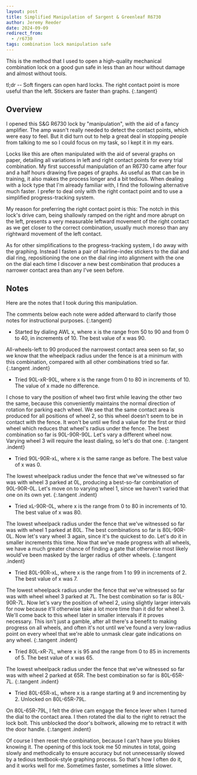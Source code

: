 ```yaml
---
layout: post
title: Simplified Manipulation of Sargent & Greenleaf R6730
author: Jeremy Reeder
date: 2024-09-09
redirect_from:
  - /r6730
tags: combination lock manipulation safe
---
```


This is the method that I used to open a high-quality mechanical combination
lock on a good gun safe in less than an hour without damage and almost without
tools.

tl;dr -- Soft fingers can open hard locks. The right contact point is more
useful than the left. Stickers are faster than graphs.
{:.tangent}

## Overview

I opened this S&G R6730 lock by "manipulation", with the aid of a fancy
amplifier.  The amp wasn't really needed to detect the contact points, which
were easy to feel.  But it did turn out to help a great deal in stopping people
from talking to me so I could focus on my task, so I kept it in my ears.

Locks like this are often manipulated with the aid of several graphs on paper,
detailing all variations in left and right contact points for every trial
combination.  My first successful manipulation of an R6730 came after four and
a half hours drawing five pages of graphs. As useful as that can be in
training, it also makes the process longer and a bit tedious. When dealing with
a lock type that I'm already familiar with, I find the following alternative
much faster. I prefer to deal only with the right contact point and to use a
simplified progress-tracking system.

My reason for preferring the right contact point is this: The notch in this
lock's drive cam, being shallowly ramped on the right and more abrupt on the
left, presents a very measurable leftward movement of the right contact as we
get closer to the correct combination, usually much moreso than any rightward
movement of the left contact.

As for other simplifications to the progress-tracking system, I do away with
the graphing. Instead I fasten a pair of hairline-index stickers to the dial
and dial ring, repositioning the one on the dial ring into alignment with the
one on the dial each time I discover a new best combination that produces a
narrower contact area than any I've seen before.

## Notes

Here are the notes that I took during this manipulation.

The comments below each note were added afterward to clarify those notes for
instructional purposes.
{:.tangent}

- Started by dialing AWL x, where x is the range from 50 to 90 and from 0 to 40,
  in increments of 10. The best value of x was 90.

All-wheels-left to 90 produced the narrowest contact area seen so far, so we
know that the wheelpack radius under the fence is at a minimum with this
combination, compared with all other combinations tried so far.
{:.tangent .indent}

- Tried 90L-xR-90L, where x is the range from 0 to 80 in increments of 10. The
  value of x made no difference.

I chose to vary the position of wheel two first while leaving the other two the
same, because this conveniently maintains the normal direction of rotation for
parking each wheel. We see that the same contact area is produced for all
positions of wheel 2, so this wheel doesn't seem to be in contact with the
fence. It won't be until we find a value for the first or third wheel which
reduces that wheel's radius under the fence. The best combination so far is
90L-90R-90L. Let's vary a different wheel now. Varying wheel 3 will require the
least dialing, so let's do that one.
{:.tangent .indent}

- Tried 90L-90R-xL, where x is the same range as before. The best value of x was
  0.

The lowest wheelpack radius under the fence that we've witnessed so far was
with wheel 3 parked at 0L, producing a best-so-far combination of 90L-90R-0L.
Let's move on to varying wheel 1, since we haven't varied that one on its own
yet.
{:.tangent .indent}

- Tried xL-90R-0L, where x is the range from 0 to 80 in increments of 10. The
  best value of x was 80.

The lowest wheelpack radius under the fence that we've witnessed so far was
with wheel 1 parked at 80L. The best combinations so far is 80L-90R-0L.  Now
let's vary wheel 3 again, since it's the quickest to do. Let's do it in smaller
increments this time. Now that we've made progress with all wheels, we have a
much greater chance of finding a gate that otherwise most likely would've been
masked by the larger radius of other wheels.
{:.tangent .indent}

- Tried 80L-90R-xL, where x is the range from 1 to 99 in increments of 2. The
  best value of x was 7.

The lowest wheelpack radius under the fence that we've witnessed so far was
with wheel wheel 3 parked at 7L. The best combination so far is 80L-90R-7L.
Now let's vary the position of wheel 2, using slightly larger intervals for now
because it'll otherwise take a lot more time than it did for wheel 3. We'll
come back to this wheel later in smaller intervals if it proves necessary. This
isn't just a gamble, after all there's a benefit to making progress on all
wheels, and often it's not until we've found a very low-radius point on every
wheel that we're able to unmask clear gate indications on any wheel.
{:.tangent .indent}

- Tried 80L-xR-7L, where x is 95 and the range from 0 to 85 in increments of 5.
  The best value of x was 65.

The lowest wheelpack radius under the fence that we've witnessed so far was
with wheel 2 parked at 65R. The best combination so far is 80L-65R-7L.
{:.tangent .indent}

- Tried 80L-65R-xL, where x is a range starting at 9 and incrementing by 2.
  Unlocked on 80L-65R-79L.

On 80L-65R-79L, I felt the drive cam engage the fence lever when I turned the
dial to the contact area. I then rotated the dial to the right to retract the lock
bolt. This unblocked the door's boltwork, allowing me to retract it with the
door handle.
{:.tangent .indent}

Of course I then reset the combination, because I can't have you blokes knowing
it. The opening of this lock took me 50 minutes in total, going slowly and
methodically to ensure accuracy but not unnecessarily slowed by a tedious
textbook-style graphing process. So that's how I often do it, and it works well
for me. Sometimes faster, sometimes a little slower.
